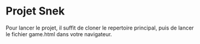 # Projet Snek

Pour lancer le projet, il suffit de cloner le repertoire principal, puis de lancer le fichier game.html dans votre navigateur.
